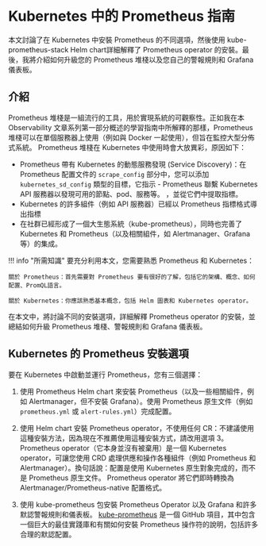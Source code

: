 # Kubernetes 中的 Prometheus 指南

本文討論了在 Kubernetes 中安裝 Prometheus 的不同選項，然後使用 kube-prometheus-stack Helm chart詳細解釋了 Prometheus operator 的安裝。最後，我將介紹如何升級您的 Prometheus 堆棧以及您自己的警報規則和 Grafana 儀表板。

## 介紹

Prometheus 堆棧是一組流行的工具，用於實現系統的可觀察性。正如我在本 Observability 文章系列第一部分概述的學習指南中所解釋的那樣，Prometheus 堆棧可以在單個服務器上使用（例如與 Docker 一起使用），但旨在監控大型分佈式系統。 Prometheus 堆棧在 Kubernetes 中使用時會大放異彩，原因如下：

- Prometheus 帶有 Kubernetes 的動態服務發現 (Service Discovery)：在 Prometheus 配置文件的 `scrape_config` 部分中，您可以添加 `kubernetes_sd_config` 類型的目標，它指示 - Prometheus 聯繫 Kubernetes API 服務器以發現可用的節點、pod、服務等。 ，並從它們中提取指標。
- Kubernetes 的許多組件（例如 API 服務器）已經以 Prometheus 指標格式導出指標
- 在社群已經形成了一個大生態系統（kube-prometheus），同時也完善了 Kubernetes 和 Prometheus（以及相關組件，如 Alertmanager、Grafana 等）的集成。

!!! info "所需知識"
    要充分利用本文，您需要熟悉 Prometheus 和 Kubernetes：

    關於 Prometheus：首先需要對 Prometheus 要有很好的了解，包括它的架構、概念、如何配置、PromQL語言。

    關於 Kubernetes：你應該熟悉基本概念，包括 Helm 圖表和 Kubernetes operator。

在本文中，將討論不同的安裝選項，詳細解釋 Prometheus operator 的安裝，並總結如何升級 Prometheus 堆棧、警報規則和 Grafana 儀表板。

## Kubernetes 的 Prometheus 安裝選項

要在 Kubernetes 中啟動並運行 Prometheus，您有三個選擇：

1. 使用 Prometheus Helm chart 來安裝 Prometheus（以及一些相關組件，例如 Alertmanager，但不安裝 Grafana）。使用 Prometheus 原生文件（例如 `prometheus.yml` 或 `alert-rules.yml`）完成配置。

2. 使用 Helm chart 安裝 Prometheus operator，不使用任何 CR：不建議使用這種安裝方法，因為現在不推薦使用這種安裝方式，請改用選項 3。 Prometheus operator（它本身並沒有被棄用）是一個 Kubernetes operator，可讓您使用 CRD 處理供應和操作各種組件（例如 Prometheus 和 Alertmanager）。換句話說：配置是使用 Kubernetes 原生對象完成的，而不是 Prometheus 原生文件。 Prometheus operator 將它們即時轉換為 Alertmanager/Prometheus-native 配置格式。

3. 使用 kube-prometheus 包安裝 Prometheus Operator 以及 Grafana 和許多默認警報規則和儀表板。 [kube-prometheus](https://github.com/prometheus-operator/kube-prometheus) 是一個 GitHub 項目，其中包含一個巨大的最佳實踐庫和有關如何安裝 Prometheus 操作符的說明，包括許多合理的默認配置。

